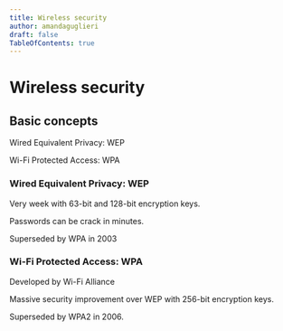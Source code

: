```yaml
---
title: Wireless security
author: amandaguglieri
draft: false
TableOfContents: true
---
```


# Wireless security


## Basic concepts

Wired Equivalent Privacy: WEP

Wi-Fi Protected Access: WPA

### Wired Equivalent Privacy: WEP

Very week with 63-bit and 128-bit encryption keys.

Passwords can be crack in minutes.

Superseded by WPA in 2003


### Wi-Fi Protected Access: WPA

Developed by Wi-Fi Alliance

Massive security improvement over WEP with 256-bit encryption keys.

Superseded by WPA2 in 2006.
